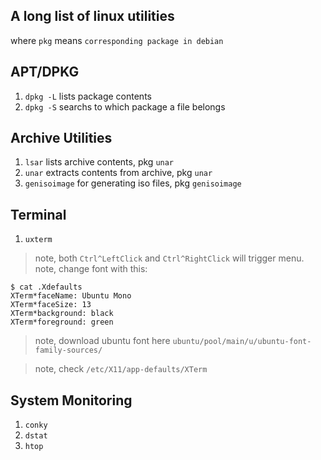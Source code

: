 ## A long list of linux utilities

where `pkg` means `corresponding package in debian`  

APT/DPKG
---
1. `dpkg -L` lists package contents  
1. `dpkg -S` searchs to which package a file belongs  

Archive Utilities
---
1. `lsar` lists archive contents, pkg `unar`  
1. `unar` extracts contents from archive, pkg `unar`
1. `genisoimage` for generating iso files, pkg `genisoimage`  

Terminal
---
1. `uxterm`  

> note, both `Ctrl^LeftClick` and `Ctrl^RightClick` will trigger menu.  
> note, change font with this:  
```
$ cat .Xdefaults
XTerm*faceName: Ubuntu Mono
XTerm*faceSize: 13
XTerm*background: black
XTerm*foreground: green
```
> note, download ubuntu font here `ubuntu/pool/main/u/ubuntu-font-family-sources/`  

> note, check `/etc/X11/app-defaults/XTerm`

System Monitoring
---
1. `conky`  
1. `dstat`  
1. `htop`  
